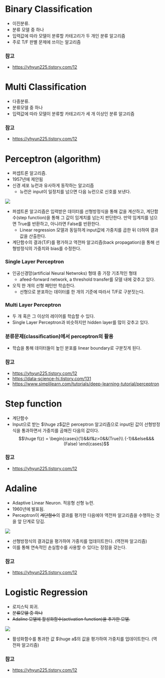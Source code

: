 # Binary Classification
- 이진분류.
- 분류 모델 중 하나
- 입력값에 따라 모델이 분류할 카테고리가 두 개인 분류 알고리즘
- 주로 T/F 판별 문제에 쓰이는 알고리즘
### 참고
- https://yhyun225.tistory.com/12
# Multi Classification
- 다중분류.
- 분류모델 중 하나
- 입력값에 따라 모델이 분류할 카테고리가 세 개 이상인 분류 알고리즘
### 참고
- https://yhyun225.tistory.com/12
# Perceptron (algorithm)
- 퍼셉트론 알고리즘.
- 1957년에 제안됨
- 신경 세포 뉴런과 유사하게 동작하는 알고리즘
	- 뉴런은 input이 일정치를 넘으면 다음 뉴런으로 신호를 보낸다.

<img src="https://img1.daumcdn.net/thumb/R1280x0/?scode=mtistory2&fname=https%3A%2F%2Fblog.kakaocdn.net%2Fdn%2FbHQ8q8%2FbtrihKMsN6S%2Fkz5xGLbEcDhUJRewCkoYK0%2Fimg.png">

- 퍼셉트론 알고리즘은 입력받은 데이터를 선형방정식을 통해 값을 계산하고, 계단함수(step function)을 통해 그 값이 임계치를 넘는지 판단한다. 만약 임계치를 넘으면 True를 반환하고, 아니라면 False를 반환한다.
	- Linear regression 모델과 동일하게 input값에 가중치를 곱한 뒤  더하여 결과값을 산출한다.
- 계단함수의 결과(T/F)를 평가하고 역전파 알고리즘(back propagation)을 통해 선형방정식의 가중치와 bias를 수정한다.
### Single Layer Perceptron
- 인공신경망(artificial Neural Netwroks) 형태 중 가장 기초적인 형태
	- afeed-forward network, a threshold transfer를 모델 내에 갖추고 있다.
- 오직 한 개의 선형 패턴만 학습한다.
	- 선형으로 분포하는 데이터를 한 개의 기준에 따라서 T/F로 구분짓는다.
### Multi Layer Perceptron
- 두 개 혹은 그 이상의 레이어를 학습할 수 있다.
- Single Layer Perceptron과 비슷하지만 hidden layer를 많이 갖추고 있다.

### 분류문제(classification)에서 perceptron의 활용
- 학습을 통해 데이터들이 높인 분포를 linear boundary로 구분짓게 된다.
### 참고
- https://yhyun225.tistory.com/12
- https://data-science-hi.tistory.com/131
- https://www.simplilearn.com/tutorials/deep-learning-tutorial/perceptron
# Step function
- 계단함수
- Input으로 받는 $\huge z$값은 perceptron 알고리즘으로 input된 값이 선형방정식을 통과하면서 가중치를 곱해진 다음의 값이다.
$$\huge f(z) = \begin{cases}{1}&&if&z>0&&(True)\\
							  {-1}&&else&&&(False)
				  \end{cases}$$
### 참고
- https://yhyun225.tistory.com/12
# Adaline
- Adaptive Linear Neuron. 적응형 선형 뉴런.
- 1960년에 발표됨.
- Perceptron이 ~~계단함수~~의 결과를 평가한 다음에야 역전파 알고리즘을 수행하는 것을 앞 단계로 당김.
<img src="https://img1.daumcdn.net/thumb/R1280x0/?scode=mtistory2&fname=https%3A%2F%2Fblog.kakaocdn.net%2Fdn%2Fcjasdg%2FbtrihbwVYUe%2FFPrLXVqFhWZpChydbrQAq0%2Fimg.png">

- 선형방정식의 결과값을 평가하여 가중치를 업데이트한다. (역전파 알고리즘)
- 이를 통해 연속적인 손실함수를 사용할 수 있다는 장점을 갖는다.
### 참고
- https://yhyun225.tistory.com/12
# Logistic Regression
- 로지스틱 회귀.
- ~~분류모델 중 하나~~
- ~~Adaline 모델에 활성화함수(activation function)을 추가한 모델.~~
<img src="https://img1.daumcdn.net/thumb/R1280x0/?scode=mtistory2&fname=https%3A%2F%2Fblog.kakaocdn.net%2Fdn%2FbXV1fc%2Fbtrifnx5GSG%2FJeCp6rLL4AZd7xiP8AOKPk%2Fimg.png">

- 활성화함수를 통과한 값 $\huge a$의 값을 평가하여 가중치를 업데이트한다. (역전파 알고리즘)
### 참고
- https://yhyun225.tistory.com/12